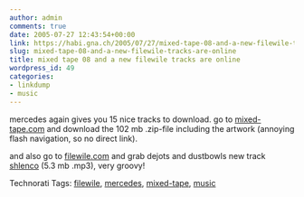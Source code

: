 ```yaml
---
author: admin
comments: true
date: 2005-07-27 12:43:54+00:00
link: https://habi.gna.ch/2005/07/27/mixed-tape-08-and-a-new-filewile-tracks-are-online/
slug: mixed-tape-08-and-a-new-filewile-tracks-are-online
title: mixed tape 08 and a new filewile tracks are online
wordpress_id: 49
categories:
- linkdump
- music
---
```



mercedes again gives you 15 nice tracks to download. go to [mixed-tape.com](http://www.mercedes-benz.com/mixedtape) and download the 102 mb .zip-file including the artwork (annoying flash navigation, so no direct link).
  
and also go to [filewile.com](http://filewile.com/) and grab dejots and dustbowls new track [shlenco](http://filewile.com/media/shlenco.mp3) (5.3 mb .mp3), very groovy!





Technorati Tags: [filewile](http://technorati.com/tag/filewile), [mercedes](http://technorati.com/tag/mercedes), [mixed-tape](http://technorati.com/tag/mixed-tape), [music](http://technorati.com/tag/music)
